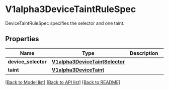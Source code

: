 # V1alpha3DeviceTaintRuleSpec

DeviceTaintRuleSpec specifies the selector and one taint.

## Properties
Name | Type | Description | Notes
------------ | ------------- | ------------- | -------------
**device_selector** | [**V1alpha3DeviceTaintSelector**](V1alpha3DeviceTaintSelector.md) |  | [optional] 
**taint** | [**V1alpha3DeviceTaint**](V1alpha3DeviceTaint.md) |  | 

[[Back to Model list]](../README.md#documentation-for-models) [[Back to API list]](../README.md#documentation-for-api-endpoints) [[Back to README]](../README.md)


